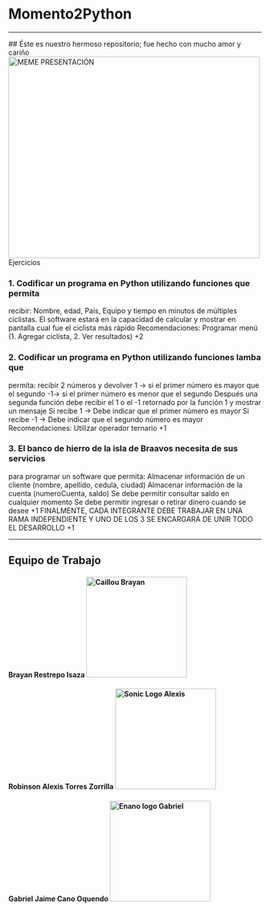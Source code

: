 # Momento2Python

<hr>
## Éste es nuestro hermoso repositorio; fue hecho con mucho amor y cariño 
<img src="https://images.memefier.com/media/django-summernote/2020-10-18/9a1c3591-4837-4c2a-be7b-04146638069b.jpg" width="500" height="400" alt="MEME PRESENTACIÓN"

## Ejercicios
### 1.  Codificar un programa en Python utilizando funciones que permita
recibir: Nombre, edad, País, Equipo y tiempo en minutos de
múltiples ciclistas. El software estará en la capacidad de calcular y
mostrar en pantalla cual fue el ciclista más rápido
Recomendaciones: Programar menú (1. Agregar ciclista, 2. Ver
resultados) +2 

### 2. Codificar un programa en Python utilizando funciones lamba que
permita: recibir 2 números y devolver
1 → si el primer número es mayor que el segundo
-1→ si el primer número es menor que el segundo
Después una segunda función debe recibir el 1 o el -1 retornado por
la función 1 y mostrar un mensaje
Si recibe 1 → Debe indicar que el primer número es mayor
Si recibe -1 → Debe indicar que el segundo número es mayor
Recomendaciones: Utilizar operador ternario +1

### 3. El banco de hierro de la isla de Braavos necesita de sus servicios
para programar un software que permita:
Almacenar información de un cliente (nombre, apellido, cedula,
ciudad)
Almacenar información de la cuenta (numeroCuenta, saldo)
Se debe permitir consultar saldo en cualquier momento
Se debe permitir ingresar o retirar dinero cuando se desee +1
FINALMENTE, CADA INTEGRANTE DEBE TRABAJAR EN UNA RAMA
INDEPENDIENTE Y UNO DE LOS 3 SE ENCARGARÁ DE UNIR TODO
EL DESARROLLO +1 


<hr>

## Equipo de Trabajo
#### Brayan Restrepo Isaza <img src="https://img.wattpad.com/cover/303606253-256-k380414.jpg" width="200" height="200" alt="Caillou Brayan"/>
#### Robinson Alexis Torres Zorrilla <img src="https://www.egames.news/__export/1644255730725/sites/debate/img/2022/02/07/sonic_raro.jpg_2114905497.jpg" width="200" height="200" alt="Sonic Logo Alexis"/>
#### Gabriel Jaime Cano Oquendo <img src="https://pbs.twimg.com/media/FYqzY1HXgAAciu6?format=jpg&name=900x900" width="200" height="200" alt="Enano logo Gabriel"/>
